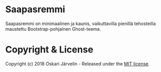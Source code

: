 # Saapasremmi

Saapasremmi on minimaalinen ja kaunis, vaikuttavilla pienillä tehosteilla maustettu Bootstrap-pohjainen Ghost-teema.

# Copyright & License

Copyright (c) 2018 Oskari Järvelin - Released under the [MIT license](LICENSE).
